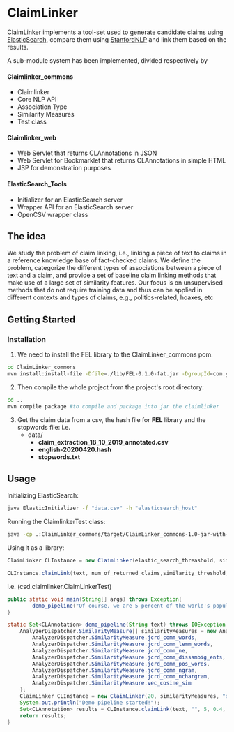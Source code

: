 
# ClaimLinker  
ClaimLinker implements a tool-set used to generate candidate claims using [ElasticSearch](https://github.com/elastic/elasticsearch), compare them using [StanfordNLP](https://github.com/stanfordnlp/CoreNLP) and link them based on the results.

A sub-module system has been implemented, divided respectively by
#### Claimlinker_commons
 - Claimlinker
 - Core NLP API
 - Association Type
 - Similarity Measures
 - Test class
#### Claimlinker_web
 - Web Servlet that returns CLAnnotations in JSON 
 - Web Servlet for Bookmarklet that returns CLAnnotations in simple HTML 
 - JSP for demonstration purposes
#### ElasticSearch_Tools
 - Initializer for an ElasticSearch server
 - Wrapper API for an ElasticSearch server
 - OpenCSV wrapper class

## The idea
We study the problem of claim linking, i.e., linking a piece of text to claims in a reference knowledge base of fact-checked claims. We define the problem, categorize the different types of associations between a piece of text and a claim, and provide a set of baseline claim linking methods that make use of a large set of similarity features. Our focus is on unsupervised methods that do not require training data and thus can be applied in different contexts and types of claims, e.g., politics-related, hoaxes, etc  
 
## Getting Started 

### Installation

1. We need to install the FEL library to the ClaimLinker_commons pom.

```bash
cd ClaimLinker_commons
mvn install:install-file -Dfile=./lib/FEL-0.1.0-fat.jar -DgroupId=com.yahoo.semsearch -DartifactId=FEL -Dversion=0.1.0 -Dpackaging=jar -DgeneratePom=true
```

2. Then compile the whole project from the project's root directory:
```bash
cd ..
mvn compile package #to compile and package into jar the claimlinker
```
 
3. Get the claim data from a csv, the hash file for **FEL** library and the stopwords file:
i.e.
	 - data/ 
		 - **claim_extraction_18_10_2019_annotated.csv**
		 - **english-20200420.hash**
		 -  **stopwords.txt**
## Usage
Initializing ElasticSearch:
```bash
java ElasticInitializer -f "data.csv" -h "elasticsearch_host"
```

Running the ClaimlinkerTest class:
```bash
java -cp .:ClaimLinker_commons/target/ClaimLinker_commons-1.0-jar-with-dependencies.jar:ClaimLinker_web/target/ClaimLinker_web-1.0.jar:ElasticSearch_Tools/target/ElasticSearch_Tools-1.0.jar: csd.thesis.ClaimLinkerTest
```
Using it as a library:
```java
ClaimLinker CLInstance = new ClaimLinker(elastic_search_threashold, similarityMeasures, stopwords_file, english_hash_FEL, ElasticSearch_host);

CLInstance.claimLink(text, num_of_returned_claims,similarity_threshold, associationtype)
```
i.e. (csd.claimlinker.ClaimLinkerTest)
```java
public static void main(String[] args) throws Exception{
        demo_pipeline("Of course, we are 5 percent of the world's population;\n");
}

static Set<CLAnnotation> demo_pipeline(String text) throws IOException, ClassNotFoundException {
    AnalyzerDispatcher.SimilarityMeasure[] similarityMeasures = new AnalyzerDispatcher.SimilarityMeasure[]{
		AnalyzerDispatcher.SimilarityMeasure.jcrd_comm_words,           //Common (jaccard) words
		AnalyzerDispatcher.SimilarityMeasure.jcrd_comm_lemm_words,      //Common (jaccard) lemmatized words
		AnalyzerDispatcher.SimilarityMeasure.jcrd_comm_ne,              //Common (jaccard) named entities
		AnalyzerDispatcher.SimilarityMeasure.jcrd_comm_dissambig_ents,  //Common (jaccard) disambiguated entities BFY
		AnalyzerDispatcher.SimilarityMeasure.jcrd_comm_pos_words,       //Common (jaccard) words of specific POS
		AnalyzerDispatcher.SimilarityMeasure.jcrd_comm_ngram,           //Common (jaccard) ngrams
		AnalyzerDispatcher.SimilarityMeasure.jcrd_comm_nchargram,       //Common (jaccard) nchargrams
		AnalyzerDispatcher.SimilarityMeasure.vec_cosine_sim             //Cosine similarity
	};
	ClaimLinker CLInstance = new ClaimLinker(20, similarityMeasures, "data/stopwords.txt", "data/english-20200420.hash", "192.168.2.112");
	System.out.println("Demo pipeline started!");
	Set<CLAnnotation> results = CLInstance.claimLink(text, "", 5, 0.4, Association_type.all);
	return results;
}
```
